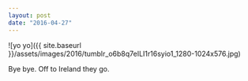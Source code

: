 ```yaml
---
layout: post
date: "2016-04-27"
---
```


![yo yo]({{ site.baseurl }}/assets/images/2016/tumblr_o6b8q7eILI1r16syio1_1280-1024x576.jpg)

Bye bye. Off to Ireland they go.
